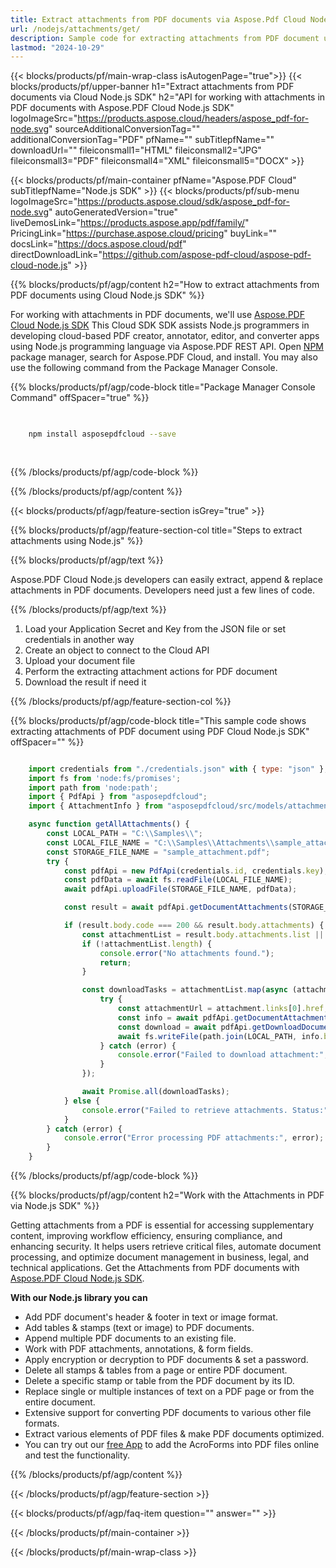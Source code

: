 ```yaml
---
title: Extract attachments from PDF documents via Aspose.Pdf Cloud Node.js SDK
url: /nodejs/attachments/get/
description: Sample code for extracting attachments from PDF document using Cloud Node.js SDK. Use API example code for working with attachments in PDF documents with Aspose.PDF Cloud Node.js SDK.
lastmod: "2024-10-29"
---
```


{{< blocks/products/pf/main-wrap-class isAutogenPage="true">}}
{{< blocks/products/pf/upper-banner h1="Extract attachments from PDF documents via Cloud Node.js SDK" h2="API for working with attachments in PDF documents with Aspose.PDF Cloud Node.js SDK" logoImageSrc="https://products.aspose.cloud/headers/aspose_pdf-for-node.svg" sourceAdditionalConversionTag="" additionalConversionTag="PDF" pfName="" subTitlepfName="" downloadUrl="" fileiconsmall1="HTML" fileiconsmall2="JPG" fileiconsmall3="PDF" fileiconsmall4="XML" fileiconsmall5="DOCX" >}}

{{< blocks/products/pf/main-container pfName="Aspose.PDF Cloud" subTitlepfName="Node.js SDK" >}}
{{< blocks/products/pf/sub-menu logoImageSrc="https://products.aspose.cloud/sdk/aspose_pdf-for-node.svg"
autoGeneratedVersion="true"
liveDemosLink="https://products.aspose.app/pdf/family/" PricingLink="https://purchase.aspose.cloud/pricing" buyLink="" docsLink="https://docs.aspose.cloud/pdf"  directDownloadLink="https://github.com/aspose-pdf-cloud/aspose-pdf-cloud-node.js" >}}

{{% blocks/products/pf/agp/content h2="How to extract attachments from PDF documents using Cloud Node.js SDK" %}}

 For working with attachments in PDF documents, we'll use
 [Aspose.PDF Cloud Node.js SDK](https://products.aspose.cloud/pdf/nodejs/)
 This Cloud SDK SDK assists Node.js programmers in developing cloud-based PDF creator, annotator, editor, and converter apps using Node.js programming language via Aspose.PDF REST API. Open
 [NPM](https://www.npmjs.com/package/asposepdfcloud)
 package manager, search for
 Aspose.PDF Cloud,
 and install. You may also use the following command from the Package Manager Console.

{{% blocks/products/pf/agp/code-block title="Package Manager Console Command" offSpacer="true" %}}

```bash

     
    npm install asposepdfcloud --save
     
     

```

{{% /blocks/products/pf/agp/code-block %}}

{{% /blocks/products/pf/agp/content %}}

{{< blocks/products/pf/agp/feature-section isGrey="true" >}}

{{% blocks/products/pf/agp/feature-section-col title="Steps to extract attachments using Node.js" %}}

{{% blocks/products/pf/agp/text %}}

 Aspose.PDF Cloud Node.js developers can easily extract, append & replace attachments in PDF documents. Developers need just a few lines of code.

{{% /blocks/products/pf/agp/text %}}

1. Load your Application Secret and Key from the JSON file or set credentials in another way
1. Create an object to connect to the Cloud API
1. Upload your document file
1. Perform the extracting attachment actions for PDF document
1. Download the result if need it

{{% /blocks/products/pf/agp/feature-section-col %}}


{{% blocks/products/pf/agp/code-block title="This sample code shows extracting attachments of PDF document using PDF Cloud Node.js SDK" offSpacer="" %}}

```js

    import credentials from "./credentials.json" with { type: "json" };
    import fs from 'node:fs/promises';
    import path from 'node:path';
    import { PdfApi } from "asposepdfcloud";
    import { AttachmentInfo } from "asposepdfcloud/src/models/attachmentInfo.js";

    async function getAllAttachments() {
        const LOCAL_PATH = "C:\\Samples\\";
        const LOCAL_FILE_NAME = "C:\\Samples\\Attachments\\sample_attachment.pdf";
        const STORAGE_FILE_NAME = "sample_attachment.pdf";
        try {
            const pdfApi = new PdfApi(credentials.id, credentials.key);
            const pdfData = await fs.readFile(LOCAL_FILE_NAME);
            await pdfApi.uploadFile(STORAGE_FILE_NAME, pdfData);

            const result = await pdfApi.getDocumentAttachments(STORAGE_FILE_NAME);

            if (result.body.code === 200 && result.body.attachments) {
                const attachmentList = result.body.attachments.list || [];
                if (!attachmentList.length) {
                    console.error("No attachments found.");
                    return;
                }

                const downloadTasks = attachmentList.map(async (attachment) => {
                    try {
                        const attachmentUrl = attachment.links[0].href;
                        const info = await pdfApi.getDocumentAttachmentByIndex(STORAGE_FILE_NAME, attachmentUrl);
                        const download = await pdfApi.getDownloadDocumentAttachmentByIndex(STORAGE_FILE_NAME, attachmentUrl);
                        await fs.writeFile(path.join(LOCAL_PATH, info.body.attachment.name), download.body);
                    } catch (error) {
                        console.error("Failed to download attachment:", error);
                    }
                });

                await Promise.all(downloadTasks);
            } else {
                console.error("Failed to retrieve attachments. Status:", result.statusCode);
            }
        } catch (error) {
            console.error("Error processing PDF attachments:", error);
        }
    }
```

{{% /blocks/products/pf/agp/code-block %}}

{{% blocks/products/pf/agp/content h2="Work with the Attachments in PDF via Node.js SDK" %}}

Getting attachments from a PDF is essential for accessing supplementary content, improving workflow efficiency, ensuring compliance, and enhancing security. It helps users retrieve critical files, automate document processing, and optimize document management in business, legal, and technical applications.
Get the Attachments from PDF documents with [Aspose.PDF Cloud Node.js SDK](https://products.aspose.cloud/pdf/nodejs/).

**With our Node.js library you can**

+ Add PDF document's header & footer in text or image format.
+ Add tables & stamps (text or image) to PDF documents.
+ Append multiple PDF documents to an existing file.
+ Work with PDF attachments, annotations, & form fields.
+ Apply encryption or decryption to PDF documents & set a password.
+ Delete all stamps & tables from a page or entire PDF document.
+ Delete a specific stamp or table from the PDF document by its ID.
+ Replace single or multiple instances of text on a PDF page or from the entire document.
+ Extensive support for converting PDF documents to various other file formats.
+ Extract various elements of PDF files & make PDF documents optimized.
+ You can try out our [free App](https://products.aspose.app/pdf/xfa) to add the AcroForms into PDF files online and test the functionality.

{{% /blocks/products/pf/agp/content %}}

{{< /blocks/products/pf/agp/feature-section >}}

{{< blocks/products/pf/agp/faq-item question="" answer="" >}}

{{< /blocks/products/pf/main-container >}}

{{< /blocks/products/pf/main-wrap-class >}}